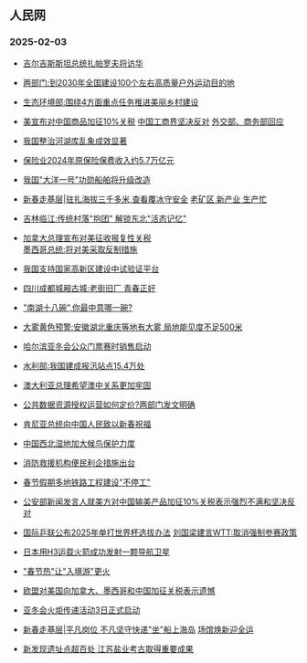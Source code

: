 ## 人民网 
### 2025-02-03

+ [吉尔吉斯斯坦总统扎帕罗夫将访华](http://world.people.com.cn/n1/2025/0202/c1002-40411723.html)

+ [两部门:到2030年全国建设100个左右高质量户外运动目的地](http://politics.people.com.cn/n1/2025/0202/c1001-40411725.html)

+ [生态环境部:围绕4方面重点任务推进美丽乡村建设](http://politics.people.com.cn/n1/2025/0202/c1001-40411759.html)

+ [美宣布对中国商品加征10%关税</a> <a href="http://world.people.com.cn/n1/2025/0202/c1002-40411772.html" target="_blank">中国工商界坚决反对</a> <a href="http://world.people.com.cn/n1/2025/0202/c1002-40411726.html" target="_blank">外交部、</a><a href="http://world.people.com.cn/n1/2025/0202/c1002-40411724.html" target="_blank">商务部回应](http://world.people.com.cn/n1/2025/0202/c1002-40411580.html)

+ [我国整治河湖库乱象成效显著](http://env.people.com.cn/n1/2025/0202/c1010-40411768.html)

+ [保险业2024年原保险保费收入约5.7万亿元](http://finance.people.com.cn/n1/2025/0202/c1004-40411733.html)

+ [我国"大洋一号"功勋船舶将升级改造](http://finance.people.com.cn/n1/2025/0202/c1004-40411760.html)

+ [新春走基层|</a><a href="http://finance.people.com.cn/n1/2025/0202/c1004-40411537.html" target="_blank">驻扎海拔三千多米,查看覆冰守安全</a> <a href="http://finance.people.com.cn/n1/2025/0202/c1004-40411539.html" target="_blank">老矿区 新产业 生产忙](http://finance.people.com.cn/GB/8215/459972/459973/index.html)

+ [吉林临江:传统村落"抱团" 解锁东北"活态记忆"](http://ent.people.com.cn/n1/2025/0202/c1012-40411560.html)

+ [加拿大总理宣布对美征收报复性关税</a><br><a href="http://world.people.com.cn/n1/2025/0202/c1002-40411737.html" target="_blank">墨西哥总统:将对美采取反制措施](http://world.people.com.cn/n1/2025/0202/c1002-40411757.html)

+ [我国支持国家高新区建设中试验证平台](http://finance.people.com.cn/n1/2025/0202/c1004-40411535.html)

+ [四川成都城厢古城:老街旧厂 青春正好](http://ent.people.com.cn/n1/2025/0202/c1012-40411558.html)

+ ["南湖十八碗",你最中意哪一碗?](http://ent.people.com.cn/n1/2025/0202/c1012-40411562.html)

+ [大雾黄色预警:安徽湖北重庆等地有大雾 局地能见度不足500米](http://society.people.com.cn/n1/2025/0202/c1008-40411707.html)

+ [哈尔滨亚冬会公众门票赛时销售启动](http://ent.people.com.cn/n1/2025/0202/c1012-40411540.html)

+ [水利部:我国建成报汛站点15.4万处](http://finance.people.com.cn/n1/2025/0202/c1004-40411536.html)

+ [澳大利亚总理希望澳中关系更加牢固](http://world.people.com.cn/n1/2025/0202/c1002-40411546.html)

+ [公共数据资源授权运营如何定价?两部门发文明确](http://finance.people.com.cn/n1/2025/0202/c1004-40411524.html)

+ [肯尼亚总统向中国人民致以新春祝福](http://world.people.com.cn/n1/2025/0202/c1002-40411544.html)

+ [中国西北湿地加大候鸟保护力度](http://society.people.com.cn/n1/2025/0202/c1008-40411526.html)

+ [消防救援机构便民利企措施出台](http://society.people.com.cn/n1/2025/0202/c1008-40411527.html)

+ [春节假期多地铁路工程建设"不停工"](http://society.people.com.cn/n1/2025/0202/c1008-40411521.html)

+ [公安部新闻发言人就美方对中国输美产品加征10%关税表示强烈不满和坚决反对](http://society.people.com.cn/n1/2025/0203/c1008-40411787.html)

+ [国际乒联公布2025年单打世界杯选拔办法</a> <a href="http://ent.people.com.cn/n1/2025/0203/c1012-40411790.html" target="_blank">刘国梁建言WTT:取消强制参赛政策](http://ent.people.com.cn/n1/2025/0203/c1012-40411789.html)

+ [日本用H3运载火箭成功发射一颗导航卫星](http://world.people.com.cn/n1/2025/0202/c1002-40411783.html)

+ ["春节热"让"入境游"更火](http://world.people.com.cn/n1/2025/0203/c1002-40411805.html)

+ [欧盟对美国向加拿大、墨西哥和中国加征关税表示遗憾](http://world.people.com.cn/n1/2025/0203/c1002-40411792.html)

+ [亚冬会火炬传递活动3日正式启动](http://ent.people.com.cn/n1/2025/0203/c1012-40411803.html)

+ [新春走基层|平凡岗位 不凡坚守</a><a href="http://society.people.com.cn/n1/2025/0203/c1008-40411814.html" target="_blank">快递"坐"船上海岛</a> <a href="http://society.people.com.cn/n1/2025/0203/c1008-40411815.html" target="_blank">场馆焕新迎全运](http://society.people.com.cn/n1/2025/0203/c1008-40411813.html)

+ [新发现遗址点超百处 江苏盐业考古取得重要成果](http://ent.people.com.cn/n1/2025/0203/c1012-40411821.html)

